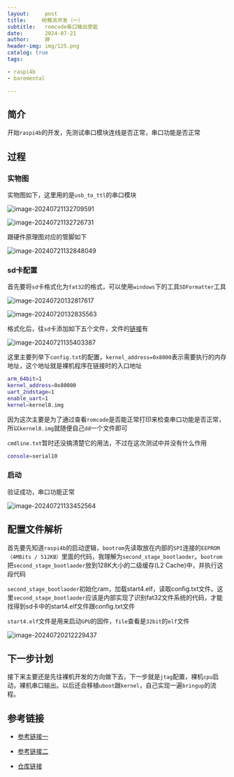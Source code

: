 ```yaml
---
layout:     post   				   
title:     树莓派开发（一）			
subtitle:   romcode串口输出使能
date:       2024-07-21				
author:     婷                               
header-img: img/125.png	
catalog: true 						
tags:								

- raspi4b
- baremental

---
```






## 简介

开始`raspi4b`的开发，先测试串口模块连线是否正常，串口功能是否正常



## 过程

### 实物图

实物图如下，这里用的是`usb_to_ttl`的串口模块

![image-20240721132709591](https://raw.githubusercontent.com/copyright1999/image-typora-markdown/main/raspi4b/01/image-20240721132709591.png)



![image-20240721132726731](https://raw.githubusercontent.com/copyright1999/image-typora-markdown/main/raspi4b/01/image-20240721132726731.png)



跟硬件原理图对应的管脚如下

![image-20240721132848049](https://raw.githubusercontent.com/copyright1999/image-typora-markdown/main/raspi4b/01/image-20240721132848049.png)



### sd卡配置

首先要将`sd`卡格式化为`fat32`的格式，可以使用`windows`下的工具`SDFormatter`工具

![image-20240720132817617](https://raw.githubusercontent.com/copyright1999/image-typora-markdown/main/raspi4b/01/image-20240720132817617.png)



![image-20240720132835563](https://raw.githubusercontent.com/copyright1999/image-typora-markdown/main/raspi4b/01/image-20240720132835563.png)



格式化后，往`sd`卡添加如下五个文件，文件的[链接](https://github.com/copyright1999/raspi4b-project/tree/main/firmware/test_romcode_uart)有

![image-20240721135403387](https://raw.githubusercontent.com/copyright1999/image-typora-markdown/main/raspi4b/01/image-20240721135403387.png)



这里主要列举下`config.txt`的配置，`kernel_address=0x8000`表示需要执行的内存地址，这个地址就是裸机程序在链接时的入口地址

```bash
arm_64bit=1
kernel_address=0x80000
uart_2ndstage=1
enable_uart=1
kernel=kernel8.img
```



因为这次主要是为了通过查看`romcode`是否能正常打印来检查串口功能是否正常，所以`kernel8.img`就随便自己`dd`一个文件即可



`cmdline.txt`暂时还没搞清楚它的用法，不过在这次测试中并没有什么作用

```bash
console=serial10
```







### 启动

验证成功，串口功能正常

![image-20240721133452564](https://raw.githubusercontent.com/copyright1999/image-typora-markdown/main/raspi4b/01/image-20240721133452564.png)



## 配置文件解析

首先要先知道`raspi4b`的启动逻辑，`bootrom`先读取放在内部的`SPI`连接的`EEPROM（4MBits / 512KB）`里面的代码，我理解为`second_stage_bootlaoder`。`bootrom`把`second_stage_bootlaoder`放到128K大小的二级缓存(L2 Cache)中，并执行这段代码

`second_stage_bootlaoder`初始化ram，加载start4.elf，读取config.txt文件。这里`second_stage_bootlaoder`应该是内部实现了识别fat32文件系统的代码，才能找得到sd卡中的start4.elf文件跟config.txt文件

`start4.elf`文件是用来启动`GPU`的固件，`file`查看是`32bit`的`elf`文件

![image-20240720212229437](https://raw.githubusercontent.com/copyright1999/image-typora-markdown/main/raspi4b/01/image-20240720212229437.png)







## 下一步计划

接下来主要还是先往裸机开发的方向做下去，下一步就是`jtag`配置，裸机`cpu`启动，裸机串口输出。以后还会移植`uboot`跟`kernel`，自己实现一遍`bringup`的流程。





## 参考链接

- [参考链接一](https://mp.weixin.qq.com/mp/appmsgalbum?__biz=MzI4MDQ3MzU1MQ==&action=getalbum&album_id=1338575618136506368&scene=173&subscene=&sessionid=svr_1bf70b0a513&enterid=1721481519&from_msgid=2247484589&from_itemidx=1&count=3&nolastread=1#wechat_redirect)
- [参考链接二](https://mp.weixin.qq.com/s?__biz=MzI4MDQ3MzU1MQ==&mid=2247484589&idx=1&sn=5abb837fac32bb7a3dee3c113d8522ff&chksm=ebb6be0ddcc1371bf007ae06b8f67e30e2ba9aded535c31cccb281461b005546ba551b589b58&cur_album_id=1338575618136506368&scene=189#wechat_redirect)

- [仓库链接](https://github.com/copyright1999/raspi4b-project/tree/main/firmware/test_romcode_uart)







